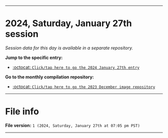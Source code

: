 
***

# 2024, Saturday, January 27th session

_Session data for this day is available in a separate repository._

**Jump to the specific entry:**

- [:octocat: `Click/tap here to go the 2024 January 27th entry`](https://github.com/seanpm2001/SeansLifeArchive_Images_MotorWorld_CarFactory_Y2023_V6/tree/SeansLifeArchive_Images_MotorWorld_CarFactory_Y2023_V6_Main-dev/01_January/27/)

**Go to the monthly compilation repository:**

- [:octocat: `Click/tap here to go the 2023 December image repository`](https://github.com/seanpm2001/SeansLifeArchive_Images_MotorWorld_CarFactory_Y2023_V6/)

***

# File info

**File version:** `1 (2024, Saturday, January 27th at 07:05 pm PST)`

***
